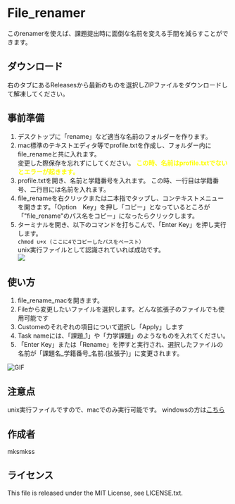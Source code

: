 # File_renamer
このrenamerを使えば、課題提出時に面倒な名前を変える手間を減らすことができます。

## ダウンロード

右のタブにあるReleasesから最新のものを選択しZIPファイルをダウンロードして解凍してください。

## 事前準備

1. デスクトップに「rename」など適当な名前のフォルダーを作ります。
2. mac標準のテキストエディタ等でprofile.txtを作成し、フォルダー内にfile_renameと共に入れます。<br>変更した際保存を忘れずにしてください。
**<span style="color:yellow">この時、名前はprofile.txtでないとエラーが起きます。</span>**
3. profile.txtを開き、名前と学籍番号を入れます。
この時、一行目は学籍番号、二行目には名前を入れます。
4. file_renameを右クリックまたは二本指でタップし、コンテキストメニューを開きます。「Option　Key」を押し「コピー」となっているところが「"file_rename"のパス名をコピー」になったらクリックします。
5. ターミナルを開き、以下のコマンドを打ちこんで、「Enter Key」を押し実行します。<br>
`chmod u+x (ここに4でコピーしたパスをペースト）`<br>
unix実行ファイルとして認識されていれば成功です。<br>
![](https://user-images.githubusercontent.com/69677364/163746522-1cacb0af-2d99-49d1-99c3-5772897baa50.jpg)

## 使い方

1. file_rename_macを開きます。
2. Fileから変更したいファイルを選択します。どんな拡張子のファイルでも使用可能です
3. Customeのそれぞれの項目について選択し「Apply」します
4. Task nameには、「課題_1」や「力学課題」のようなものを入れてください。
5. 「Enter Key」または「Rename」を押すと実行され、選択したファイルの名前が「課題名_学籍番号_名前.(拡張子)」に変更されます。

![GIF](https://media.giphy.com/media/R1lIBDzC0iaCjYuI1l/giphy.gif)
## 注意点

unix実行ファイルですので、macでのみ実行可能です。
windowsの方は[こちら](https://github.com/mksmkss/File_renamer_for_Win)

## 作成者

mksmkss

## ライセンス

This file is released under the MIT License, see LICENSE.txt.

